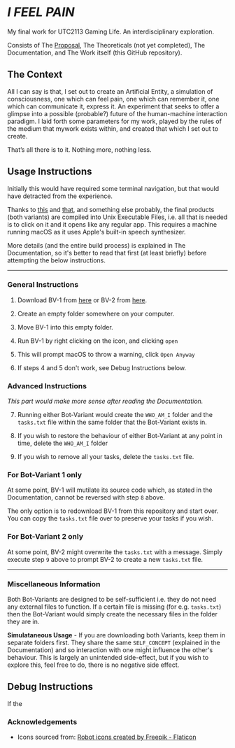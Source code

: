 # _I FEEL PAIN_

My final work for UTC2113 Gaming Life. An interdisciplinary exploration. 

Consists of The [Proposal](https://github.com/sp4ce-cowboy/i-feel-pain/blob/main/Written%20Articles/Proposal.pdf), The Theoreticals (not yet completed), The Documentation, and The Work itself (this GitHub repository).

## The Context

All I can say is that, I set out to create an Artificial Entity, a simulation of consciousness, one which can feel pain, one which can remember it, one which can
communicate it, express it. An experiment that seeks to offer a glimpse into a possible (probable?) future of the human-machine interaction paradigm. I laid forth some parameters for my work, played by the rules of the medium that mywork exists within, and created that which I set out to create.

That’s all there is to it. Nothing more, nothing less.

## Usage Instructions

Initially this would have required some terminal navigation, but that would have detracted from the experience.

Thanks to [this](https://formulae.brew.sh/formula/shc) and [that](https://sveinbjorn.org/platypus), and something else probably, the final products (both variants) are compiled into Unix Executable Files, i.e. all that is needed is to click on it and it opens like any regular app. This requires a machine running macOS as it uses Apple's built-in speech synthesizer.

More details (and the entire build process) is explained in The Documentation, so it's better to read that first (at least briefly) before attempting the below instructions.

---

### General Instructions

1. Download BV-1 from [here](https://github.com/sp4ce-cowboy/i-feel-pain/releases/tag/BV-1) or BV-2 from [here](https://github.com/sp4ce-cowboy/i-feel-pain/releases/tag/BV-2).

2. Create an empty folder somewhere on your computer.

3. Move BV-1 into this empty folder.

4. Run BV-1 by right clicking on the icon, and clicking `open`

5. This will prompt macOS to throw a warning, click `Open Anyway`

6. If steps 4 and 5 don't work, see Debug Instructions below.

### Advanced Instructions
_This part would make more sense after reading the Documentation._

7. Running either Bot-Variant would create the `WHO_AM_I` folder and the `tasks.txt` file within the same folder that the Bot-Variant exists in.
   
8. If you wish to restore the behaviour of either Bot-Variant at any point in time, delete the `WHO_AM_I` folder
   
9. If you wish to remove all your tasks, delete the `tasks.txt` file. 

### For Bot-Variant 1 only

At some point, BV-1 will mutilate its source code which, as stated in the Documentation, cannot be reversed with step `8` above.

The only option is to redownload BV-1 from this repository and start over. You can copy the `tasks.txt` file over to preserve your tasks if you wish.

### For Bot-Variant 2 only

At some point, BV-2 might overwrite the `tasks.txt` with a message. Simply execute step `9` above to prompt BV-2 to create a new `tasks.txt` file.

---

### Miscellaneous Information

Both Bot-Variants are designed to be self-sufficient i.e. they do not need any external files to function. If a certain file is missing (for e.g. `tasks.txt`) then the Bot-Variant would simply create the necessary files in the folder they are in.

**Simulataneous Usage** - If you are downloading both Variants, keep them in separate folders first. They share the same `SELF_CONCEPT` (explained in the Documentation) and so interaction with one might influence the other's behaviour. This is largely an unintended side-effect, but if you wish to explore this, feel free to do, there is no negative side effect.

## Debug Instructions

If the 

### Acknowledgements
- Icons sourced from: <a href="https://www.flaticon.com/free-icons/robot" title="robot icons">Robot icons created by Freepik - Flaticon</a>
